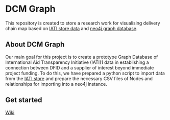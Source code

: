 # DCM Graph

This repository is created to store a research work for visualising delivery chain map based on [IATI store data](https://iati.cloud) and [neo4j graph database](https://neo4j.com).

## About DCM Graph
Our main goal for this project is to create a prototype Graph Database of International Aid Transparency Initiative (IATI)1 data in establishing a connection between DFID and a supplier of interest beyond immediate project funding. To do this, we have prepared a python script to import data from the [IATI store](https://iati.cloud) and prepare the necessary CSV files of Nodes and relationships for importing into a neo4j instance. 

## Get started
[Wiki](https://github.com/DFID/dcm-graph/wiki)
